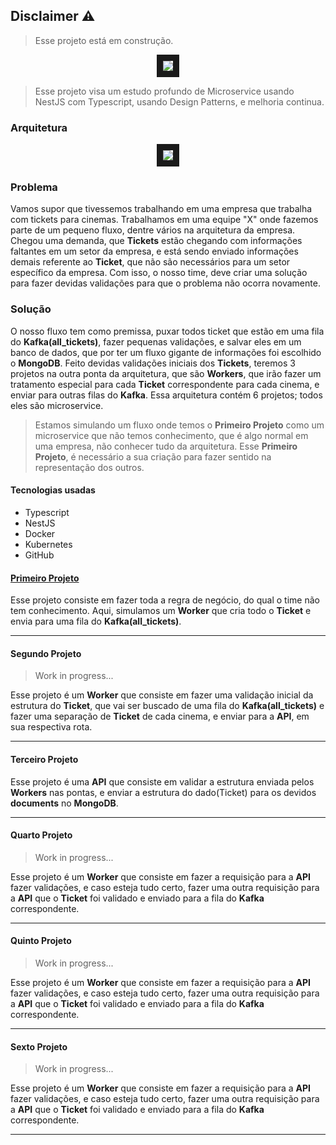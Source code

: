 ## Disclaimer ⚠

> Esse projeto está em construção.

<p align="center">
<img src="https://github.com/andrepixel/microservice_spring/blob/main/nestandts.png" border="10"/>
</p>

> Esse projeto visa um estudo profundo de Microservice usando NestJS com Typescript, usando Design Patterns, e melhoria continua.

### Arquitetura

<p align="center">
<img src="https://github.com/andrepixel/microservice_nestjs/blob/main/Diagram_project_microservice_nestjs.drawio.svg" border="10"/>
</p>

### Problema

  Vamos supor que tivessemos trabalhando em uma empresa que trabalha com tickets para cinemas. Trabalhamos em uma equipe "X" onde fazemos parte de um pequeno fluxo, dentre vários na arquitetura da empresa. Chegou uma demanda, que **Tickets** estão chegando com informações faltantes em um setor da empresa, e está sendo enviado informações demais referente ao **Ticket**, que não são necessários para um setor específico da empresa. Com isso, o nosso time, deve criar uma solução para fazer devidas validações para que o problema não ocorra novamente.

### Solução

  O nosso fluxo tem como premissa, puxar todos ticket que estão em uma fila do **Kafka(all_tickets)**, fazer pequenas validações, e salvar eles em um banco de dados, que por ter um fluxo gigante de informações foi escolhido o **MongoDB**. Feito devidas validações iniciais dos **Tickets**, teremos 3 projetos na outra ponta da arquitetura, que são **Workers**, que irão fazer um tratamento especial para cada **Ticket** correspondente para cada cinema, e enviar para outras filas do **Kafka**. Essa arquitetura contém 6 projetos; todos eles são microservice. 
  
  > Estamos simulando um fluxo onde temos o **Primeiro Projeto** como um microservice que não temos conhecimento, que é algo normal em uma empresa, não conhecer tudo da arquitetura. Esse **Primeiro Projeto**, é necessário a sua criação para fazer sentido na representação dos outros.

#### Tecnologias usadas

  * Typescript
  * NestJS
  * Docker
  * Kubernetes
  * GitHub

#### [Primeiro Projeto](https://github.com/andrepixel/microservice_nestjs_project_1)

 Esse projeto consiste em fazer toda a regra de negócio, do qual o time não tem conhecimento. Aqui, simulamos um **Worker** que cria todo o **Ticket** e envia para uma fila do **Kafka(all_tickets)**.

---

#### Segundo Projeto

  > Work in progress...

  Esse projeto é um **Worker** que consiste em fazer uma validação inicial da estrutura do **Ticket**, que vai ser buscado de uma fila do **Kafka(all_tickets)** e fazer uma separação de **Ticket** de cada cinema, e enviar para a **API**, em sua respectiva rota.

---

#### Terceiro Projeto

   Esse projeto é uma **API** que consiste em validar a estrutura enviada pelos **Workers** nas pontas, e enviar a estrutura do dado(Ticket) para os devidos **documents** no **MongoDB**.

---

#### Quarto Projeto 

  > Work in progress...

  Esse projeto é um **Worker** que consiste em fazer a requisição para a **API** fazer validações, e caso esteja tudo certo, fazer uma outra requisição para a **API** que o **Ticket** foi validado e enviado para a fila do **Kafka** correspondente.
  
---

#### Quinto Projeto

  > Work in progress...

  Esse projeto é um **Worker** que consiste em fazer a requisição para a **API** fazer validações, e caso esteja tudo certo, fazer uma outra requisição para a **API** que o **Ticket** foi validado e enviado para a fila do **Kafka** correspondente.

---

#### Sexto Projeto

  > Work in progress...

  Esse projeto é um **Worker** que consiste em fazer a requisição para a **API** fazer validações, e caso esteja tudo certo, fazer uma outra requisição para a **API** que o **Ticket** foi validado e enviado para a fila do **Kafka** correspondente.

---

